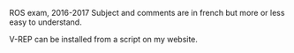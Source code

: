 ROS exam, 2016-2017
Subject and comments are in french but more or less easy to understand.

V-REP can be installed from a script on my website.
